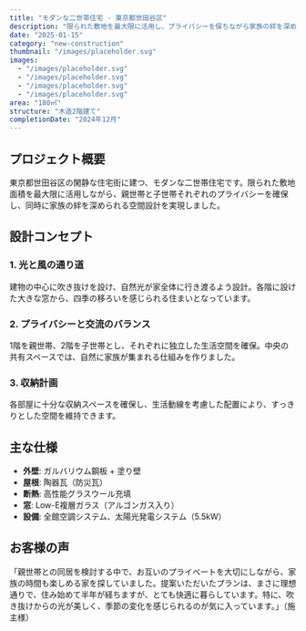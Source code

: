 ```yaml
---
title: "モダンな二世帯住宅 - 東京都世田谷区"
description: "限られた敷地を最大限に活用し、プライバシーを保ちながら家族の絆を深める二世帯住宅を実現しました。"
date: "2025-01-15"
category: "new-construction"
thumbnail: "/images/placeholder.svg"
images:
  - "/images/placeholder.svg"
  - "/images/placeholder.svg"
  - "/images/placeholder.svg"
  - "/images/placeholder.svg"
area: "180㎡"
structure: "木造2階建て"
completionDate: "2024年12月"
---
```


## プロジェクト概要

東京都世田谷区の閑静な住宅街に建つ、モダンな二世帯住宅です。限られた敷地面積を最大限に活用しながら、親世帯と子世帯それぞれのプライバシーを確保し、同時に家族の絆を深められる空間設計を実現しました。

## 設計コンセプト

### 1. 光と風の通り道

建物の中心に吹き抜けを設け、自然光が家全体に行き渡るよう設計。各階に設けた大きな窓から、四季の移ろいを感じられる住まいとなっています。

### 2. プライバシーと交流のバランス

1階を親世帯、2階を子世帯とし、それぞれに独立した生活空間を確保。中央の共有スペースでは、自然に家族が集まれる仕組みを作りました。

### 3. 収納計画

各部屋に十分な収納スペースを確保し、生活動線を考慮した配置により、すっきりとした空間を維持できます。

## 主な仕様

- **外壁**: ガルバリウム鋼板 + 塗り壁
- **屋根**: 陶器瓦（防災瓦）
- **断熱**: 高性能グラスウール充填
- **窓**: Low-E複層ガラス（アルゴンガス入り）
- **設備**: 全館空調システム、太陽光発電システム（5.5kW）

## お客様の声

「親世帯との同居を検討する中で、お互いのプライベートを大切にしながら、家族の時間も楽しめる家を探していました。提案いただいたプランは、まさに理想通りで、住み始めて半年が経ちますが、とても快適に暮らしています。特に、吹き抜けからの光が美しく、季節の変化を感じられるのが気に入っています。」（施主様）